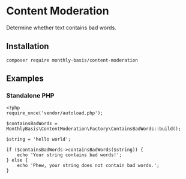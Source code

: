 # Content Moderation

Determine whether text contains bad words.

## Installation

    composer require monthly-basis/content-moderation

## Examples

### Standalone PHP

    <?php
    require_once('vendor/autoload.php');
    
    $containsBadWords = MonthlyBasis\ContentModeration\Factory\ContainsBadWords::build();

    $string = 'hello world';

    if ($containsBadWords->containsBadWords($string)) {
        echo 'Your string contains bad words!';
    } else {
        echo 'Phew, your string does not contain bad words.';
    }

